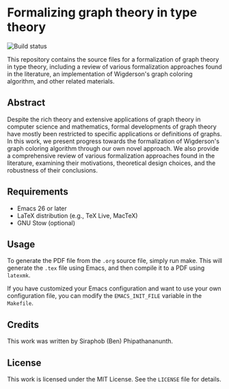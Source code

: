 # Formalizing graph theory in type theory
![Build status](https://github.com/siraben/senior-thesis/actions/workflows/build.yml/badge.svg)

This repository contains the source files for a formalization of graph
theory in type theory, including a review of various formalization
approaches found in the literature, an implementation of Wigderson's
graph coloring algorithm, and other related materials.

## Abstract
Despite the rich theory and extensive applications of graph theory in
computer science and mathematics, formal developments of graph theory
have mostly been restricted to specific applications or definitions of
graphs. In this work, we present progress towards the formalization of
Wigderson's graph coloring algorithm through our own novel
approach. We also provide a comprehensive review of various
formalization approaches found in the literature, examining their
motivations, theoretical design choices, and the robustness of their
conclusions.

## Requirements
- Emacs 26 or later
- LaTeX distribution (e.g., TeX Live, MacTeX)
- GNU Stow (optional)

## Usage
To generate the PDF file from the `.org` source file, simply run
make. This will generate the `.tex` file using Emacs, and then compile
it to a PDF using `latexmk`.

If you have customized your Emacs configuration and want to use your
own configuration file, you can modify the `EMACS_INIT_FILE` variable
in the `Makefile`.

## Credits
This work was written by Siraphob (Ben) Phipathananunth.

## License
This work is licensed under the MIT License. See the `LICENSE` file
for details.

